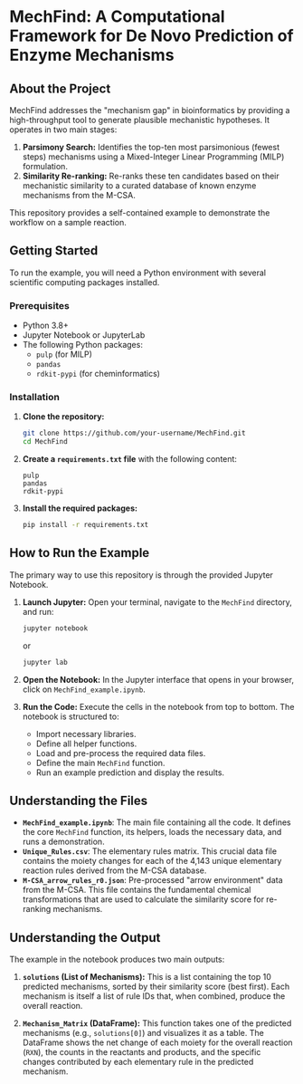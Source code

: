 # MechFind: A Computational Framework for De Novo Prediction of Enzyme Mechanisms

## About the Project

MechFind addresses the "mechanism gap" in bioinformatics by providing a high-throughput tool to generate plausible mechanistic hypotheses. It operates in two main stages:
1.  **Parsimony Search:** Identifies the top-ten most parsimonious (fewest steps) mechanisms using a Mixed-Integer Linear Programming (MILP) formulation.
2.  **Similarity Re-ranking:** Re-ranks these ten candidates based on their mechanistic similarity to a curated database of known enzyme mechanisms from the M-CSA.

This repository provides a self-contained example to demonstrate the workflow on a sample reaction.

## Getting Started

To run the example, you will need a Python environment with several scientific computing packages installed.

### Prerequisites

*   Python 3.8+
*   Jupyter Notebook or JupyterLab
*   The following Python packages:
    *   `pulp` (for MILP)
    *   `pandas`
    *   `rdkit-pypi` (for cheminformatics)

### Installation

1.  **Clone the repository:**
    ```bash
    git clone https://github.com/your-username/MechFind.git
    cd MechFind
    ```

2.  **Create a `requirements.txt` file** with the following content:
    ```text
    pulp
    pandas
    rdkit-pypi
    ```

3.  **Install the required packages:**
    ```bash
    pip install -r requirements.txt
    ```

## How to Run the Example

The primary way to use this repository is through the provided Jupyter Notebook.

1.  **Launch Jupyter:** Open your terminal, navigate to the `MechFind` directory, and run:
    ```bash
    jupyter notebook
    ```
    or
    ```bash
    jupyter lab
    ```

2.  **Open the Notebook:** In the Jupyter interface that opens in your browser, click on `MechFind_example.ipynb`.

3.  **Run the Code:** Execute the cells in the notebook from top to bottom. The notebook is structured to:
    *   Import necessary libraries.
    *   Define all helper functions.
    *   Load and pre-process the required data files.
    *   Define the main `MechFind` function.
    *   Run an example prediction and display the results.

## Understanding the Files

*   **`MechFind_example.ipynb`**: The main file containing all the code. It defines the core `MechFind` function, its helpers, loads the necessary data, and runs a demonstration.
*   **`Unique_Rules.csv`**: The elementary rules matrix. This crucial data file contains the moiety changes for each of the 4,143 unique elementary reaction rules derived from the M-CSA database.
*   **`M-CSA_arrow_rules_r0.json`**: Pre-processed "arrow environment" data from the M-CSA. This file contains the fundamental chemical transformations that are used to calculate the similarity score for re-ranking mechanisms.

## Understanding the Output

The example in the notebook produces two main outputs:

1.  **`solutions` (List of Mechanisms):**
    This is a list containing the top 10 predicted mechanisms, sorted by their similarity score (best first). Each mechanism is itself a list of rule IDs that, when combined, produce the overall reaction.

2.  **`Mechanism_Matrix` (DataFrame):**
    This function takes one of the predicted mechanisms (e.g., `solutions[0]`) and visualizes it as a table. The DataFrame shows the net change of each moiety for the overall reaction (`RXN`), the counts in the reactants and products, and the specific changes contributed by each elementary rule in the predicted mechanism. 
